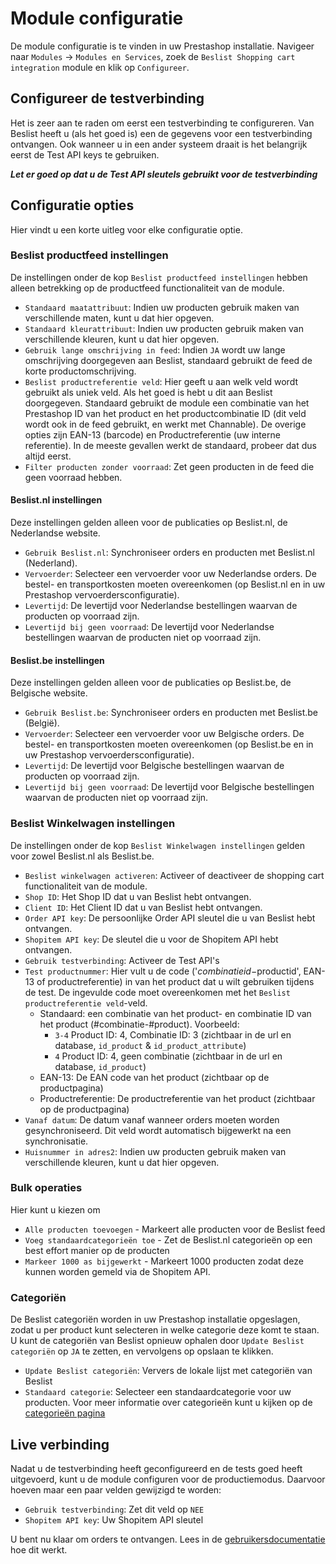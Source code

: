 # Module configuratie

De module configuratie is te vinden in uw Prestashop installatie. Navigeer naar `Modules` -> `Modules en Services`, zoek de `Beslist Shopping cart integration` module en klik op `Configureer`.

## Configureer de testverbinding
Het is zeer aan te raden om eerst een testverbinding te configureren. Van Beslist heeft u (als het goed is) een de gegevens voor een testverbinding ontvangen. Ook wanneer u in een ander systeem draait is het belangrijk eerst de Test API keys te gebruiken.

***Let er goed op dat u de Test API sleutels gebruikt voor de testverbinding***

## Configuratie opties
Hier vindt u een korte uitleg voor elke configuratie optie.

### Beslist productfeed instellingen
De instellingen onder de kop `Beslist productfeed instellingen` hebben alleen betrekking op de productfeed functionaliteit van de module.

* `Standaard maatattribuut`: Indien uw producten gebruik maken van verschillende maten, kunt u dat hier opgeven.
* `Standaard kleurattribuut`: Indien uw producten gebruik maken van verschillende kleuren, kunt u dat hier opgeven.
* `Gebruik lange omschrijving in feed`: Indien `JA` wordt uw lange omschrijving doorgegeven aan Beslist, standaard gebruikt de feed de korte productomschrijving.
* `Beslist productreferentie veld`: Hier geeft u aan welk veld wordt gebruikt als uniek veld. Als het goed is hebt u dit aan Beslist doorgegeven. Standaard gebruikt de module een combinatie van het Prestashop ID van het product en het productcombinatie ID (dit veld wordt ook in de feed gebruikt, en werkt met Channable). De overige opties zijn EAN-13 (barcode) en Productreferentie (uw interne referentie). In de meeste gevallen werkt de standaard, probeer dat dus altijd eerst.
* `Filter producten zonder voorraad`: Zet geen producten in de feed die geen voorraad hebben.

#### Beslist.nl instellingen
Deze instellingen gelden alleen voor de publicaties op Beslist.nl, de Nederlandse website.

* `Gebruik Beslist.nl`: Synchroniseer orders en producten met Beslist.nl (Nederland).
* `Vervoerder`: Selecteer een vervoerder voor uw Nederlandse orders. De bestel- en transportkosten moeten overeenkomen (op Beslist.nl en in uw Prestashop vervoerdersconfiguratie).
* `Levertijd`: De levertijd voor Nederlandse bestellingen waarvan de producten op voorraad zijn.
* `Levertijd bij geen voorraad`: De levertijd voor Nederlandse bestellingen waarvan de producten niet op voorraad zijn.

#### Beslist.be instellingen
Deze instellingen gelden alleen voor de publicaties op Beslist.be, de Belgische website.

* `Gebruik Beslist.be`: Synchroniseer orders en producten met Beslist.be (België).
* `Vervoerder`: Selecteer een vervoerder voor uw Belgische orders. De bestel- en transportkosten moeten overeenkomen (op Beslist.be en in uw Prestashop vervoerdersconfiguratie).
* `Levertijd`: De levertijd voor Belgische bestellingen waarvan de producten op voorraad zijn.
* `Levertijd bij geen voorraad`: De levertijd voor Belgische bestellingen waarvan de producten niet op voorraad zijn.

### Beslist Winkelwagen instellingen
De instellingen onder de kop `Beslist Winkelwagen instellingen` gelden voor zowel Beslist.nl als Beslist.be.

* `Beslist winkelwagen activeren`: Activeer of deactiveer de shopping cart functionaliteit van de module.
* `Shop ID`: Het Shop ID dat u van Beslist hebt ontvangen.
* `Client ID`: Het Client ID dat u van Beslist hebt ontvangen.
* `Order API key`: De persoonlijke Order API sleutel die u van Beslist hebt ontvangen.
* `Shopitem API key`: De sleutel die u voor de Shopitem API hebt ontvangen.
* `Gebruik testverbinding`: Activeer de Test API's
* `Test productnummer`: Hier vult u de code ('$combinatieid-$productid', EAN-13 of productreferentie) in van het product dat u wilt gebruiken tijdens de test. De ingevulde code moet overeenkomen met het `Beslist productreferentie veld`-veld.
    * Standaard: een combinatie van het product- en combinatie ID van het product (#combinatie-#product). Voorbeeld:
        * `3-4` Product ID: 4, Combinatie ID: 3 (zichtbaar in de url en database, `id_product` & `id_product_attribute`)
        * `4` Product ID: 4, geen combinatie (zichtbaar in de url en database, `id_product`)
    * EAN-13: De EAN code van het product (zichtbaar op de productpagina)
    * Productreferentie: De productreferentie van het product (zichtbaar op de productpagina)
* `Vanaf datum`: De datum vanaf wanneer orders moeten worden gesynchroniseerd. Dit veld wordt automatisch bijgewerkt na een synchronisatie.
* `Huisnummer in adres2`: Indien uw producten gebruik maken van verschillende kleuren, kunt u dat hier opgeven.

### Bulk operaties
Hier kunt u kiezen om

* `Alle producten toevoegen` - Markeert alle producten voor de Beslist feed
* `Voeg standaardcategorieën toe` - Zet de Beslist.nl categorieën op een best effort manier op de producten
* `Markeer 1000 as bijgewerkt` - Markeert 1000 producten zodat deze kunnen worden gemeld via de Shopitem API.

### Categoriën
De Beslist categoriën worden in uw Prestashop installatie opgeslagen, zodat u per product kunt selecteren in welke categorie deze komt te staan. U kunt de categoriën van Beslist opnieuw ophalen door `Update Beslist categoriën` op `JA` te zetten, en vervolgens op opslaan te klikken.

* `Update Beslist categoriën`: Ververs de lokale lijst met categoriën van Beslist
* `Standaard categorie`: Selecteer een standaardcategorie voor uw producten. Voor meer informatie over categorieën kunt u kijken op de [categorieën pagina](../gebruik/categorieen.md)

## Live verbinding
Nadat u de testverbinding heeft geconfigureerd en de tests goed heeft uitgevoerd, kunt u de module configuren voor de productiemodus. Daarvoor hoeven maar een paar velden gewijzigd te worden:

* `Gebruik testverbinding`: Zet dit veld op `NEE`
* `Shopitem API key`: Uw Shopitem API sleutel

U bent nu klaar om orders te ontvangen. Lees in de [gebruikersdocumentatie](../gebruik/orders.md) hoe dit werkt.
